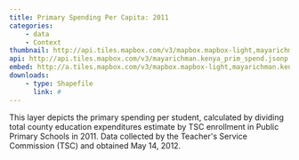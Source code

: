 ```yaml
---
title: Primary Spending Per Capita: 2011
categories: 
    - data
    - Context
thumbnail: http://api.tiles.mapbox.com/v3/mapbox.mapbox-light,mayarichman.kenya_prim_spend/7/77/63.png128
api: http://api.tiles.mapbox.com/v3/mayarichman.kenya_prim_spend.jsonp
embed: http://a.tiles.mapbox.com/v3/mapbox.mapbox-light,mayarichman.kenya_prim_spend.html#6/-0.1318/37.0899
downloads:
    - type: Shapefile
      link: #
---
```

<p>This layer depicts the primary spending per student, calculated by dividing total county education expenditures estimate by TSC enrollment in Public Primary Schools in 2011. Data collected by the Teacher's Service Commission (TSC) and obtained May 14, 2012.</p>